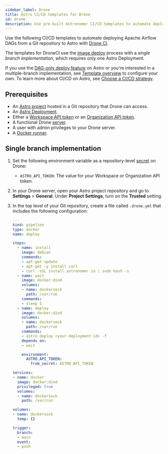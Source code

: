 ```yaml
---
sidebar_label: Drone
title: Astro CI/CD templates for Drone
id: drone
description: Use pre-built Astronomer CI/CD templates to automate deploying Apache Airflow DAGs to Astro using Drone CI.
---
```


Use the following CI/CD templates to automate deploying Apache Airflow DAGs from a Git repository to Astro with [Drone CI](https://www.drone.io/).

The templates for DroneCI use the [image deploy](template-overview.md#template-types) process with a _single branch implementation_, which requires only one Astro Deployment.

If you use the [DAG-only deploy feature](astro/deploy-code#deploy-dags-only) on Astro or you're interested in a multiple-branch implementation, see [Template overview](template-overview.md) to configure your own. To learn more about CI/CD on Astro, see [Choose a CI/CD strategy](set-up-ci-cd.md).

## Prerequisites

- An [Astro project](develop-project.md#create-an-astro-project) hosted in a Git repository that Drone can access.
- An [Astro Deployment](create-deployment.md).
- Either a [Workspace API token](workspace-api-tokens.md) or an [Organization API token](organization-api-tokens.md).
- A functional Drone [server](https://docs.drone.io/server/overview/).
- A user with admin privileges to your Drone server.
- A [Docker runner](https://docs.drone.io/runner/docker/overview/).

## Single branch implementation

1. Set the following environment variable as a repository-level [secret](https://docs.drone.io/secret/repository/) on Drone:

    - `ASTRO_API_TOKEN`: The value for your Workspace or Organization API token.

2. In your Drone server, open your Astro project repository and go to **Settings** > **General**. Under **Project Settings**, turn on the **Trusted** setting.

3. In the top level of your Git repository, create a file called `.drone.yml` that includes the following configuration:

    ```yaml
    ---
    kind: pipeline
    type: docker
    name: deploy

    steps:
      - name: install
        image: debian
        commands:
        - apt-get update
        - apt-get -y install curl
        - curl -sSL install.astronomer.io | sudo bash -s
      - name: wait
        image: docker:dind
        volumes:
        - name: dockersock
          path: /var/run
        commands:
        - sleep 5
      - name: deploy
        image: docker:dind
        volumes:
        - name: dockersock
          path: /var/run
        commands:
        - astro deploy <your-deployment-id> -f
        depends on:
        - wait

        environment:
          ASTRO_API_TOKEN:
            from_secret: ASTRO_API_TOKEN

    services:
    - name: docker
      image: docker:dind
      privileged: true
      volumes:
      - name: dockersock
        path: /var/run

    volumes:
    - name: dockersock
      temp: {}

    trigger:
      branch:
      - main
      event:
      - push
    ```

